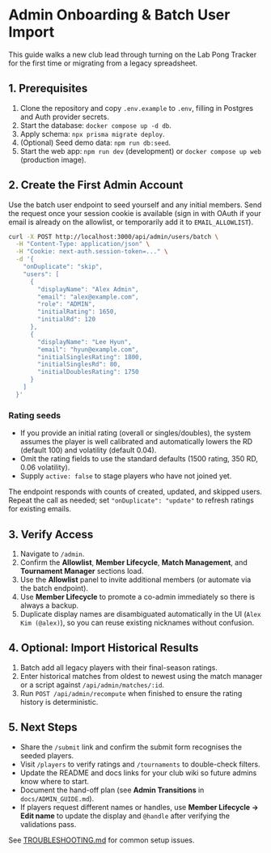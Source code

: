 # Admin Onboarding & Batch User Import

This guide walks a new club lead through turning on the Lab Pong Tracker for the first time or migrating from a legacy spreadsheet.

## 1. Prerequisites

1. Clone the repository and copy `.env.example` to `.env`, filling in Postgres and Auth provider secrets.
2. Start the database: `docker compose up -d db`.
3. Apply schema: `npx prisma migrate deploy`.
4. (Optional) Seed demo data: `npm run db:seed`.
5. Start the web app: `npm run dev` (development) or `docker compose up web` (production image).

## 2. Create the First Admin Account

Use the batch user endpoint to seed yourself and any initial members. Send the request once your session cookie is available (sign in with OAuth if your email is already on the allowlist, or temporarily add it to `EMAIL_ALLOWLIST`).

```bash
curl -X POST http://localhost:3000/api/admin/users/batch \
  -H "Content-Type: application/json" \
  -H "Cookie: next-auth.session-token=..." \
  -d '{
    "onDuplicate": "skip",
    "users": [
      {
        "displayName": "Alex Admin",
        "email": "alex@example.com",
        "role": "ADMIN",
        "initialRating": 1650,
        "initialRd": 120
      },
      {
        "displayName": "Lee Hyun",
        "email": "hyun@example.com",
        "initialSinglesRating": 1800,
        "initialSinglesRd": 80,
        "initialDoublesRating": 1750
      }
    ]
  }'
```

### Rating seeds

- If you provide an initial rating (overall or singles/doubles), the system assumes the player is well calibrated and automatically lowers the RD (default 100) and volatility (default 0.04).
- Omit the rating fields to use the standard defaults (1500 rating, 350 RD, 0.06 volatility).
- Supply `active: false` to stage players who have not joined yet.

The endpoint responds with counts of created, updated, and skipped users. Repeat the call as needed; set `"onDuplicate": "update"` to refresh ratings for existing emails.

## 3. Verify Access

1. Navigate to `/admin`.
2. Confirm the **Allowlist**, **Member Lifecycle**, **Match Management**, and **Tournament Manager** sections load.
3. Use the **Allowlist** panel to invite additional members (or automate via the batch endpoint).
4. Use **Member Lifecycle** to promote a co-admin immediately so there is always a backup.
5. Duplicate display names are disambiguated automatically in the UI (`Alex Kim (@alex)`), so you can reuse existing nicknames without confusion.

## 4. Optional: Import Historical Results

1. Batch add all legacy players with their final-season ratings.
2. Enter historical matches from oldest to newest using the match manager or a script against `/api/admin/matches/:id`.
3. Run `POST /api/admin/recompute` when finished to ensure the rating history is deterministic.

## 5. Next Steps

- Share the `/submit` link and confirm the submit form recognises the seeded players.
- Visit `/players` to verify ratings and `/tournaments` to double-check filters.
- Update the README and docs links for your club wiki so future admins know where to start.
- Document the hand-off plan (see **Admin Transitions** in `docs/ADMIN_GUIDE.md`).
- If players request different names or handles, use **Member Lifecycle → Edit name** to update the display and `@handle` after verifying the validations pass.

See [TROUBLESHOOTING.md](./TROUBLESHOOTING.md) for common setup issues.

